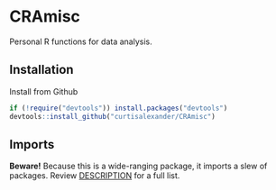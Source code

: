 # CRAmisc

Personal R functions for data analysis.

## Installation

Install from Github

```R
if (!require("devtools")) install.packages("devtools")
devtools::install_github("curtisalexander/CRAmisc")
```

## Imports

**Beware!**  Because this is a wide-ranging package, it imports a slew of packages.  Review [DESCRIPTION](DESCRIPTION) for a full list.